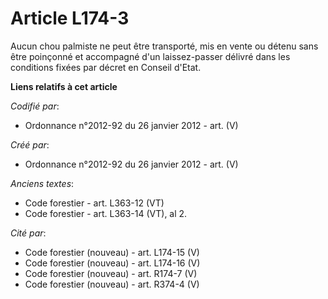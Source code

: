 # Article L174-3

Aucun chou palmiste ne peut être transporté, mis en vente ou détenu sans être poinçonné et accompagné d'un laissez-passer
délivré dans les conditions fixées par décret en Conseil d'Etat.

**Liens relatifs à cet article**

_Codifié par_:

  - Ordonnance n°2012-92 du 26 janvier 2012 - art. (V)

_Créé par_:

  - Ordonnance n°2012-92 du 26 janvier 2012 - art. (V)

_Anciens textes_:

  - Code forestier - art. L363-12 (VT)
  - Code forestier - art. L363-14 (VT), al 2.

_Cité par_:

  - Code forestier (nouveau) - art. L174-15 (V)
  - Code forestier (nouveau) - art. L174-16 (V)
  - Code forestier (nouveau) - art. R174-7 (V)
  - Code forestier (nouveau) - art. R374-4 (V)
